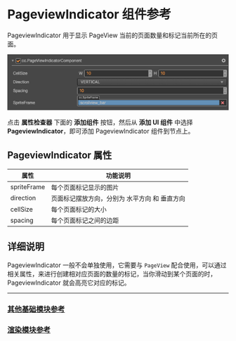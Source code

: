 # PageviewIndicator 组件参考

PageviewIndicator 用于显示 PageView 当前的页面数量和标记当前所在的页面。

![pageviewindicator.png](./pageviewindicator/pageviewindicator.png)

点击 **属性检查器** 下面的 **添加组件** 按钮，然后从 **添加 UI 组件** 中选择 **PageviewIndicator**，即可添加 PageviewIndicator 组件到节点上。

<!-- PageviewIndicator 的脚本接口请参考 [PageviewIndicator API](../../../api/zh/classes/PageViewIndicator.html)。 -->

## PageviewIndicator 属性

| 属性 |   功能说明 |
| -------------- | ----------- |
| spriteFrame | 每个页面标记显示的图片 |
| direction | 页面标记摆放方向，分别为 水平方向 和 垂直方向 |
| cellSize | 每个页面标记的大小 |
| spacing | 每个页面标记之间的边距 |

## 详细说明

PageviewIndicator 一般不会单独使用，它需要与 `PageView` 配合使用，可以通过相关属性，来进行创建相对应页面的数量的标记，当你滑动到某个页面的时，PageviewIndicator 就会高亮它对应的标记。

---

### [**其他基础模块参考**](base-component.md)

### [**渲染模块参考**](render-component.md)
